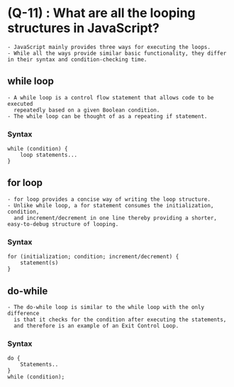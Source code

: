 # (Q-11) : What are all the looping structures in JavaScript?
    - JavaScript mainly provides three ways for executing the loops.
    - While all the ways provide similar basic functionality, they differ in their syntax and condition-checking time.

## while loop 
    - A while loop is a control flow statement that allows code to be executed
      repeatedly based on a given Boolean condition.
    - The while loop can be thought of as a repeating if statement. 

### Syntax

    while (condition) {
        loop statements...
    }


## for loop 
    - for loop provides a concise way of writing the loop structure.
    - Unlike while loop, a for statement consumes the initialization, condition,
      and increment/decrement in one line thereby providing a shorter, easy-to-debug structure of looping. 

### Syntax

    for (initialization; condition; increment/decrement) {
        statement(s)
    }

## do-while 
    - The do-while loop is similar to the while loop with the only difference
      is that it checks for the condition after executing the statements,
      and therefore is an example of an Exit Control Loop. 

### Syntax

    do {
        Statements..
    }
    while (condition);